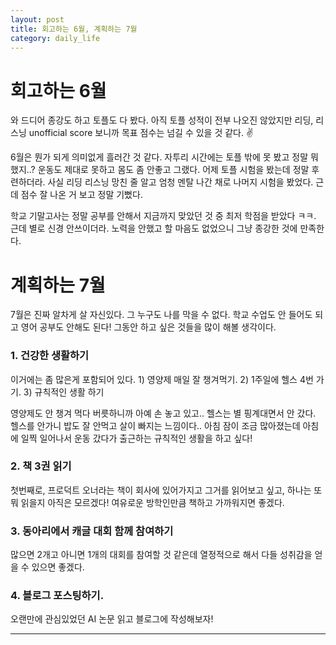 ```yaml
---
layout: post
title: 회고하는 6월, 계획하는 7월
category: daily_life
---
```


# 회고하는 6월

와 드디어 종강도 하고 토플도 다 봤다. 아직 토플 성적이 전부 나오진 않았지만 리딩, 리스닝 unofficial score 보니까 목표 점수는 넘길 수 있을 것 같다. ✌️

6월은 뭔가 되게 의미없게 흘러간 것 같다. 자투리 시간에는 토플 밖에 못 봤고 정말 뭐했지..? 운동도 제대로 못하고 몸도 좀 안좋고 그랬다. 어제 토플 시험을 봤는데 정말 후련하더라. 사실 리딩 리스닝 망친 줄 알고 엄청 멘탈 나간 채로 나머지 시험을 봤었다. 근데 점수 잘 나온 거 보고 정말 기뻤다.

학교 기말고사는 정말 공부를 안해서 지금까지 맞았던 것 중 최저 학점을 받았다 ㅋㅋ. 근데 별로 신경 안쓰이더라. 노력을 안했고 할 마음도 없었으니 그냥 종강한 것에 만족한다.

# 계획하는 7월

7월은 진짜 알차게 살 자신있다. 그 누구도 나를 막을 수 없다. 학교 수업도 안 들어도 되고 영어 공부도 안해도 된다! 그동안 하고 싶은 것들을 많이 해볼 생각이다.

### 1. 건강한 생활하기

이거에는 좀 많은게 포함되어 있다. 1) 영양제 매일 잘 챙겨먹기. 2) 1주일에 헬스 4번 가기. 3) 규칙적인 생활 하기

영양제도 안 챙겨 먹다 버릇하니까 아예 손 놓고 있고.. 헬스는 별 핑계대면서 안 갔다. 헬스를 안가니 밥도 잘 안먹고 살이 빠지는 느낌이다.. 아침 잠이 조금 많아졌는데 아침에 일찍 일어나서 운동 갔다가 출근하는 규칙적인 생활을 하고 싶다!

### 2. 책 3권 읽기

첫번째로, 프로덕트 오너라는 책이 회사에 있어가지고 그거를 읽어보고 싶고, 하나는 또 뭐 읽을지 아직은 모르겠다! 여유로운 방학인만큼 책하고 가까워지면 좋겠다.

### 3. 동아리에서 캐글 대회 함께 참여하기

많으면 2개고 아니면 1개의 대회를 참여할 것 같은데 열정적으로 해서 다들 성취감을 얻을 수 있으면 좋겠다.

### 4. 블로그 포스팅하기.

오랜만에 관심있었던 AI 논문 읽고 블로그에 작성해보자!

- - -